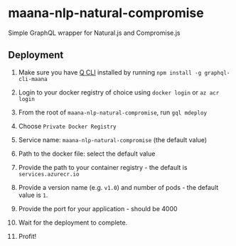 # maana-nlp-natural-compromise
Simple GraphQL wrapper for Natural.js and Compromise.js

## Deployment

1. Make sure you have [Q CLI](https://www.npmjs.com/package/graphql-cli-maana) installed by running 
  `npm install -g graphql-cli-maana`
  
2. Login to your docker registry of choice using `docker login` or `az acr login`
3. From the root of `maana-nlp-natural-compromise`, run 
`gql mdeploy`

4. Choose `Private Docker Registry`
5. Service name: `maana-nlp-natural-compromise` (the default value)
6. Path to the docker file: select the default value
7. Provide the path to your container registry - the default is `services.azurecr.io`
8. Provide a version name (e.g. `v1.0`) and number of pods - the default value is `1`.
9. Provide the port for your application - should be 4000
10. Wait for the deployment to complete. 
11. Profit!
